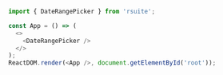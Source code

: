 <!--start-code-->

```js
import { DateRangePicker } from 'rsuite';

const App = () => (
  <>
    <DateRangePicker />
  </>
);
ReactDOM.render(<App />, document.getElementById('root'));
```

<!--end-code-->
